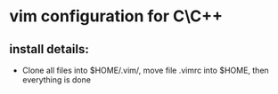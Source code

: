 vim configuration for C\C++
======
install details:
------
*  Clone all files into $HOME/.vim/, move file .vimrc into $HOME, 
then everything is done

